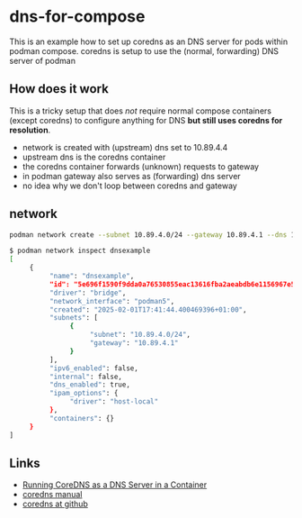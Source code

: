 # dns-for-compose

This is an example how to set up coredns as an DNS server for pods within podman compose.
coredns is setup to use the (normal, forwarding) DNS server of podman

## How does it work

This is a tricky setup that does _not_ require normal compose containers (except coredns) 
to configure anything for DNS **but still uses coredns for resolution**.

* network is created with (upstream) dns set to 10.89.4.4
* upstream dns is the coredns container
* the coredns container forwards (unknown) requests to gateway
* in podman gateway also serves as (forwarding) dns server
* no idea why we don't loop between coredns and gateway

## network

```bash
podman network create --subnet 10.89.4.0/24 --gateway 10.89.4.1 --dns 10.89.4.4 --driver bridge dnsexample
```

```bash
$ podman network inspect dnsexample
[
     {
          "name": "dnsexample",
          "id": "5e696f1590f9dda0a76530855eac13616fba2aeabdb6e1156967e5202bd806f0",
          "driver": "bridge",
          "network_interface": "podman5",
          "created": "2025-02-01T17:41:44.400469396+01:00",
          "subnets": [
               {
                    "subnet": "10.89.4.0/24",
                    "gateway": "10.89.4.1"
               }
          ],
          "ipv6_enabled": false,
          "internal": false,
          "dns_enabled": true,
          "ipam_options": {
               "driver": "host-local"
          },
          "containers": {}
     }
]
```

## Links

* [Running CoreDNS as a DNS Server in a Container](https://dev.to/robbmanes/running-coredns-as-a-dns-server-in-a-container-1d0)
* [coredns manual](https://coredns.io/manual/toc/)
* [coredns at github](https://github.com/coredns/coredns)
